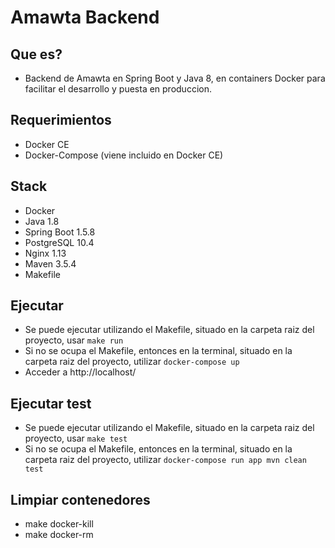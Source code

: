 # Amawta Backend

## Que es?
- Backend de Amawta en Spring Boot y Java 8, en containers Docker para facilitar el desarrollo y puesta en produccion.

## Requerimientos
- Docker CE
- Docker-Compose (viene incluido en Docker CE)

## Stack
- Docker
- Java 1.8
- Spring Boot 1.5.8
- PostgreSQL 10.4
- Nginx 1.13
- Maven 3.5.4
- Makefile

## Ejecutar
- Se puede ejecutar utilizando el Makefile, situado en la carpeta raiz del proyecto, usar `make run`
- Si no se ocupa el Makefile, entonces en la terminal, situado en la carpeta raiz del proyecto, utilizar `docker-compose up`
- Acceder a http://localhost/


## Ejecutar test
- Se puede ejecutar utilizando el Makefile, situado en la carpeta raiz del proyecto, usar `make test`
- Si no se ocupa el Makefile, entonces en la terminal, situado en la carpeta raiz del proyecto, utilizar `docker-compose run app mvn clean test`

## Limpiar contenedores
- make docker-kill
- make docker-rm
